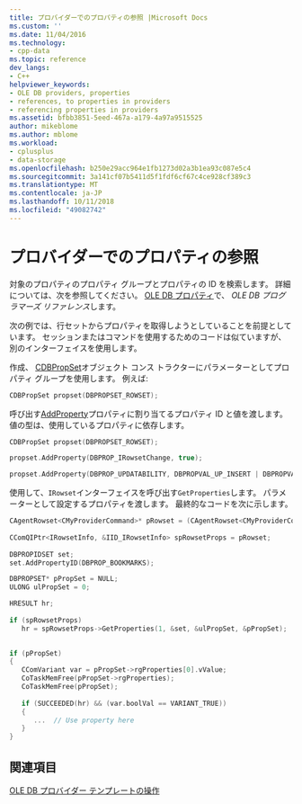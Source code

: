 ```yaml
---
title: プロバイダーでのプロパティの参照 |Microsoft Docs
ms.custom: ''
ms.date: 11/04/2016
ms.technology:
- cpp-data
ms.topic: reference
dev_langs:
- C++
helpviewer_keywords:
- OLE DB providers, properties
- references, to properties in providers
- referencing properties in providers
ms.assetid: bfbb3851-5eed-467a-a179-4a97a9515525
author: mikeblome
ms.author: mblome
ms.workload:
- cplusplus
- data-storage
ms.openlocfilehash: b250e29acc964e1fb1273d02a3b1ea93c087e5c4
ms.sourcegitcommit: 3a141cf07b5411d5f1fdf6cf67c4ce928cf389c3
ms.translationtype: MT
ms.contentlocale: ja-JP
ms.lasthandoff: 10/11/2018
ms.locfileid: "49082742"
---
```

# <a name="referencing-a-property-in-your-provider"></a>プロバイダーでのプロパティの参照

対象のプロパティのプロパティ グループとプロパティの ID を検索します。 詳細については、次を参照してください。 [OLE DB プロパティ](/previous-versions/windows/desktop/ms722734)で、 *OLE DB プログラマーズ リファレンス*します。  
  
次の例では、行セットからプロパティを取得しようとしていることを前提としています。 セッションまたはコマンドを使用するためのコードは似ていますが、別のインターフェイスを使用します。  
  
作成、 [CDBPropSet](../../data/oledb/cdbpropset-class.md)オブジェクト コンス トラクターにパラメーターとしてプロパティ グループを使用します。 例えば:  
  
```cpp  
CDBPropSet propset(DBPROPSET_ROWSET);  
```  
  
呼び出す[AddProperty](../../data/oledb/cdbpropset-addproperty.md)プロパティに割り当てるプロパティ ID と値を渡します。 値の型は、使用しているプロパティに依存します。  
  
```cpp  
CDBPropSet propset(DBPROPSET_ROWSET);  

propset.AddProperty(DBPROP_IRowsetChange, true);  

propset.AddProperty(DBPROP_UPDATABILITY, DBPROPVAL_UP_INSERT | DBPROPVAL_UP_CHANGE | DBPROPVAL_UP_DELETE);  
```  
  
使用して、`IRowset`インターフェイスを呼び出す`GetProperties`します。 パラメーターとして設定するプロパティを渡します。 最終的なコードを次に示します。  
  
```cpp  
CAgentRowset<CMyProviderCommand>* pRowset = (CAgentRowset<CMyProviderCommand>*) pThis;  
  
CComQIPtr<IRowsetInfo, &IID_IRowsetInfo> spRowsetProps = pRowset;  
  
DBPROPIDSET set;  
set.AddPropertyID(DBPROP_BOOKMARKS);  

DBPROPSET* pPropSet = NULL;  
ULONG ulPropSet = 0;  

HRESULT hr;  
  
if (spRowsetProps)  
   hr = spRowsetProps->GetProperties(1, &set, &ulPropSet, &pPropSet);  
  

if (pPropSet)  
{  
   CComVariant var = pPropSet->rgProperties[0].vValue;  
   CoTaskMemFree(pPropSet->rgProperties);  
   CoTaskMemFree(pPropSet);  
  
   if (SUCCEEDED(hr) && (var.boolVal == VARIANT_TRUE))  
   {  
      ...  // Use property here  
   }  
}  
```  
  
## <a name="see-also"></a>関連項目  

[OLE DB プロバイダー テンプレートの操作](../../data/oledb/working-with-ole-db-provider-templates.md)